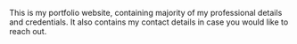 This is my portfolio website, containing majority of my professional details and credentials. It also contains my contact details in case you would like to reach out.
